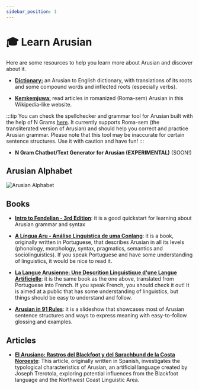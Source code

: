 ```yaml
---
sidebar_position: 1
---
```


# 🎓 Learn Arusian

Here are some resources to help you learn more about Arusian and discover about it.

- [**Dictionary:**](https://drive.google.com/file/d/1iFXsJk3T8Iv0tfnZeulWPTPvYY-3B8X1/view?usp=sharing) an Arusian to English dictionary, with translations of its roots and some compound words and inflected roots (especially verbs).

- [**Kemkemjuwa:**](https://kemkemjuwa.miraheze.org/wiki/Category:Juwa-ket_Arujeis) read articles in romanized (Roma-sem) Arusian in this Wikipedia-like website. 

:::tip
You can check the spellchecker and grammar tool for Arusian built with the help of N Grams [here](https://andrewnationdev.github.io/arusian-database/arusian_spellchecker.html). It currently supports Roma-sem (the transliterated version of Arusian) and should help you correct and practice Arusian grammar. Please note that this tool may be inaccurate for certain sentence structures. Use it with caution and have fun!
:::

- **N Gram Chatbot/Text Generator for Arusian (EXPERIMENTAL)** (SOON!)

## Arusian Alphabet

![Arusian Alphabet](https://conworkshop.com/gallery/0a1b17a1bc917a9374ee7d10cb8c6111.png)

## Books

- [**Intro to Fendelian - 3rd Edition**](https://drive.google.com/file/d/1MbuLpWyqwXibVfssW2cd02cuXqQAhd4t/view): it is a good quickstart for learning about Arusian grammar and syntax

- [**A Língua Aru - Análise Linguística de uma Conlang**](https://drive.google.com/file/d/1jD0snTAu23Q4mgRs5z9dwZ35liywJ2YV/view?usp=sharing): it is a book, originally written in Portuguese, that describes Arusian in all its levels (phonology, morphology, syntax, pragmatics, semantics and sociolinguistics). If you speak Portuguese and have some understanding of linguistics, it would be nice to read it.

- [**La Langue Arusienne: Une Descrition Linguistique d'une Langue Artificielle**](https://drive.google.com/file/d/1djo2C1x7ucZ2sB-dGsrqBzjU5-xkqPL1/view?usp=sharing): it is the same book as the one above, translated from Portuguese into French. If you speak French, you should check it out! It is aimed at a public that has some understanding of linguistics, but things should be easy to understand and follow.

- [**Arusian in 91 Rules**](https://docs.google.com/presentation/d/148_jUG8BNLtpWn8iLe7g8btJjmpmKG5rAe33e_Tv03U/edit): it is a slideshow that showcases most of Arusian sentence structures and ways to express meaning with easy-to-follow glossing and examples.

## Articles

- [**El Arusiano: Rastros del Blackfoot y del Sprachbund de la Costa Noroeste**](https://drive.google.com/file/d/1Gp5H1-QWww9LjOi6EiXVXzKQvCg_uMYB/view?usp=sharing): This article, originally written in Spanish, investigates the typological characteristics of Arusian, an artificial language created by Joseph Trerotola, exploring potential influences from the Blackfoot language and the Northwest Coast Linguistic Area. 